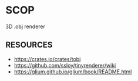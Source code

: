 # SCOP
3D .obj renderer

## RESOURCES
- https://crates.io/crates/tobj
- https://github.com/ssloy/tinyrenderer/wiki
- https://glium.github.io/glium/book/README.html
